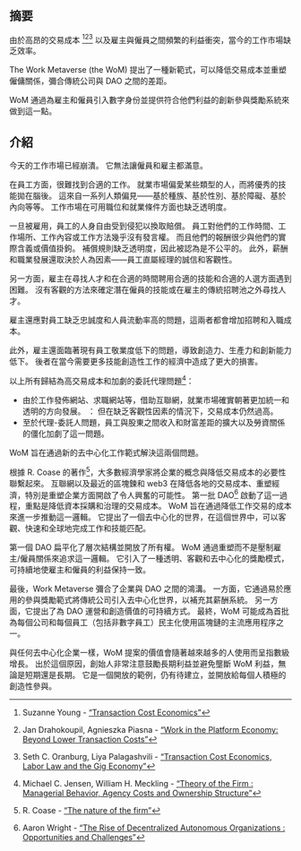 

## 摘要

由於高昂的交易成本 [^1][^2][^3] 以及雇主與僱員之間頻繁的利益衝突，當今的工作市場缺乏效率。

The Work Metaverse (the WoM) 提出了一種新範式，可以降低交易成本並重塑僱傭關係，彌合傳統公司與 DAO 之間的差距。

WoM 通過為雇主和僱員引入數字身份並提供符合他們利益的創新參與獎勵系統來做到這一點。

## 介紹

今天的工作市場已經崩潰。 它無法讓僱員和雇主都滿意。

在員工方面，很難找到合適的工作。 就業市場偏愛某些類型的人，而將優秀的技能拋在腦後。 這來自一系列人類偏見——基於種族、基於性別、基於障礙、基於內向等等。 工作市場在可用職位和就業條件方面也缺乏透明度。

一旦被雇用，員工的人身自由受到侵犯以換取賠償。 員工對他們的工作時間、工作場所、工作內容或工作方法幾乎沒有發言權。 而且他們的報酬很少與他們的實際含義或價值掛鉤。 補償規則缺乏透明度，因此被認為是不公平的。 此外，薪酬和職業發展還取決於人為因素——員工直屬經理的誠信和客觀性。

另一方面，雇主在尋找人才和在合適的時間聘用合適的技能和合適的人選方面遇到困難。 沒有客觀的方法來確定潛在僱員的技能或在雇主的傳統招聘池之外尋找人才。

雇主還應對員工缺乏忠誠度和人員流動率高的問題，這兩者都會增加招聘和入職成本。

此外，雇主還面臨著現有員工敬業度低下的問題，導致創造力、生產力和創新能力低下。 後者在當今需要更多技能創造性工作的經濟中造成了更大的損害。

以上所有歸結為高交易成本和加劇的委託代理問題[^4]：

- 由於工作發佈網站、求職網站等，借助互聯網，就業市場確實朝著更加統一和透明的方向發展。 ： 但在缺乏客觀性因素的情況下，交易成本仍然過高。
- 至於代理-委託人問題，員工與股東之間收入和財富差距的擴大以及勞資關係的僵化加劇了這一問題。

WoM 旨在通過新的去中心化工作範式解決這兩個問題。

根據 R. Coase 的著作[^5]，大多數經濟學家將企業的概念與降低交易成本的必要性聯繫起來。 互聯網以及最近的區塊鍊和 web3 在降低各地的交易成本、重塑經濟，特別是重塑企業方面開啟了令人興奮的可能性。 第一批 DAO[^6] 啟動了這一過程，重點是降低資本採購和治理的交易成本。 WoM 旨在通過降低工作交易的成本來進一步推動這一邏輯。 它提出了一個去中心化的世界，在這個世界中，可以客觀、快速和全球地完成工作和技能匹配。

第一個 DAO 扁平化了層次結構並開放了所有權。 WoM 通過重塑而不是壓制雇主/僱員關係來追求這一邏輯。 它引入了一種透明、客觀和去中心化的獎勵模式，可持續地使雇主和僱員的利益保持一致。

最後，Work Metaverse 彌合了企業與 DAO 之間的鴻溝。 一方面，它通過易於應用的參與獎勵範式將傳統公司引入去中心化世界，以補充其薪酬系統。 另一方面，它提出了為 DAO 運營和創造價值的可持續方式。 最終，WoM 可能成為首批為每個公司和每個員工（包括非數字員工）民主化使用區塊鏈的主流應用程序之一。

與任何去中心化企業一樣，WoM 提案的價值會隨著越來越多的人使用而呈指數級增長。 出於這個原因，創始人非常注意鼓勵長期利益並避免壟斷 WoM 利益，無論是短期還是長期。 它是一個開放的範例，仍有待建立，並開放給每個人積極的創造性參與。


[^1]: Suzanne Young - [“Transaction Cost Economics”](https://www.academia.edu/24703426/Transaction_Cost_Economics)
[^2]: Jan Drahokoupil, Agnieszka Piasna - [“Work in the Platform Economy: Beyond Lower Transaction Costs”](https://www.intereconomics.eu/contents/year/2017/number/6/article/work-in-the-platform-economy-beyond-lower-transaction-costs.html)
[^3]: Seth C. Oranburg, Liya Palagashvili - [“Transaction Cost Economics, Labor Law and the Gig Economy”](https://dsc.duq.edu/cgi/viewcontent.cgi?article=1115&context=law-faculty-scholarship)
[^4]: Michael C. Jensen, William H. Meckling - [“Theory of the Firm : Managerial Behavior, Agency Costs and Ownership Structure”](https://www.sfu.ca/~wainwrig/Econ400/jensen-meckling.pdf)
[^5]: R. Coase - [“The nature of the firm”](http://econdse.org/wp-content/uploads/2014/09/firm-coase.pdf)
[^6]: Aaron Wright - [“The Rise of Decentralized Autonomous Organizations : Opportunities and Challenges”](https://stanford-jblp.pubpub.org/pub/rise-of-daos/release/1)

